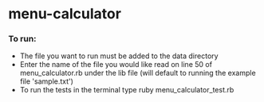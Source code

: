 # menu-calculator

### To run:
  * The file you want to run must be added to the data      directory
  * Enter the name of the file you would like read on line 50 of menu_calculator.rb under the lib file (will default to running the example file 'sample.txt')
  * To run the tests in the terminal type ruby menu_calculator_test.rb
